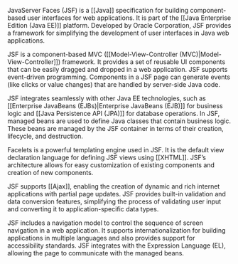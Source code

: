 JavaServer Faces (JSF) is a [[Java]] specification for building component-based user interfaces for web applications. It is part of the [[Java Enterprise Edition (Java EE)]] platform. Developed by Oracle Corporation, JSF provides a framework for simplifying the development of user interfaces in Java web applications.

JSF is a component-based MVC ([[Model-View-Controller (MVC)|Model-View-Controller]]) framework. It provides a set of reusable UI components that can be easily dragged and dropped in a web application. JSF supports event-driven programming. Components in a JSF page can generate events (like clicks or value changes) that are handled by server-side Java code.

JSF integrates seamlessly with other Java EE technologies, such as [[Enterprise JavaBeans (EJBs)|Enterprise JavaBeans (EJB)]] for business logic and [[Java Persistence API (JPA)]] for database operations. In JSF, managed beans are used to define Java classes that contain business logic. These beans are managed by the JSF container in terms of their creation, lifecycle, and destruction.

Facelets is a powerful templating engine used in JSF. It is the default view declaration language for defining JSF views using [[XHTML]]. JSF’s architecture allows for easy customization of existing components and creation of new components.

JSF supports [[Ajax]], enabling the creation of dynamic and rich internet applications with partial page updates. JSF provides built-in validation and data conversion features, simplifying the process of validating user input and converting it to application-specific data types.

JSF includes a navigation model to control the sequence of screen navigation in a web application. It supports internationalization for building applications in multiple languages and also provides support for accessibility standards. JSF integrates with the Expression Language (EL), allowing the page to communicate with the managed beans.